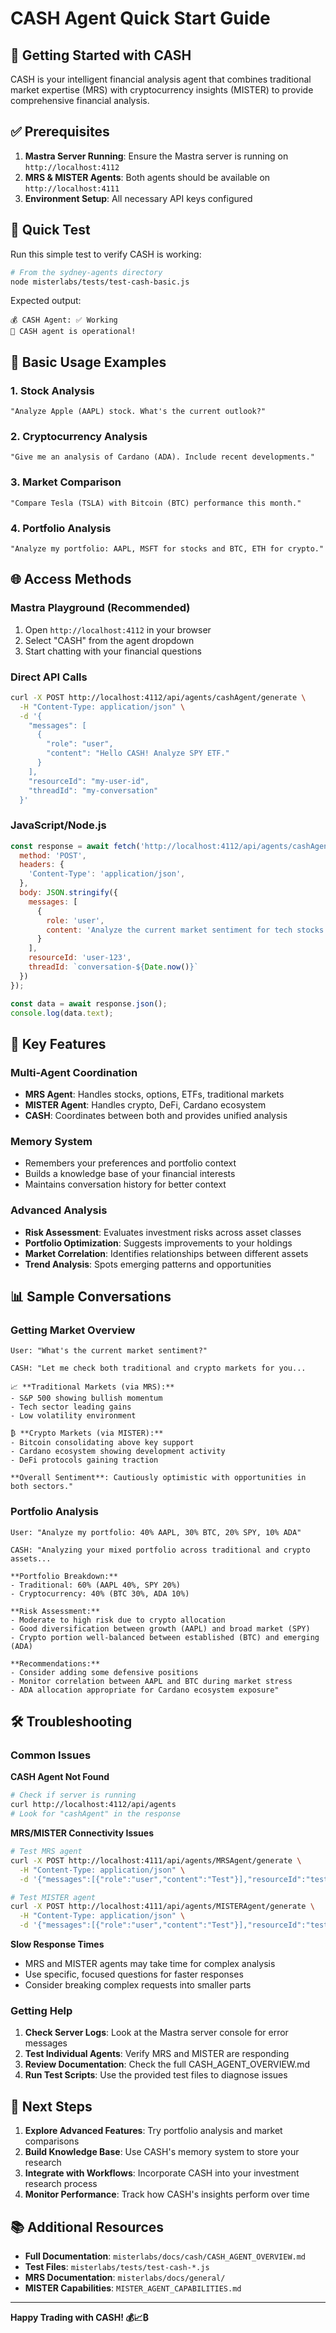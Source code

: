 # CASH Agent Quick Start Guide

## 🚀 Getting Started with CASH

CASH is your intelligent financial analysis agent that combines traditional market expertise (MRS) with cryptocurrency insights (MISTER) to provide comprehensive financial analysis.

## ✅ Prerequisites

1. **Mastra Server Running**: Ensure the Mastra server is running on `http://localhost:4112`
2. **MRS & MISTER Agents**: Both agents should be available on `http://localhost:4111`
3. **Environment Setup**: All necessary API keys configured

## 🎯 Quick Test

Run this simple test to verify CASH is working:

```bash
# From the sydney-agents directory
node misterlabs/tests/test-cash-basic.js
```

Expected output:
```
💰 CASH Agent: ✅ Working
🎉 CASH agent is operational!
```

## 💬 Basic Usage Examples

### 1. Stock Analysis
```
"Analyze Apple (AAPL) stock. What's the current outlook?"
```

### 2. Cryptocurrency Analysis  
```
"Give me an analysis of Cardano (ADA). Include recent developments."
```

### 3. Market Comparison
```
"Compare Tesla (TSLA) with Bitcoin (BTC) performance this month."
```

### 4. Portfolio Analysis
```
"Analyze my portfolio: AAPL, MSFT for stocks and BTC, ETH for crypto."
```

## 🌐 Access Methods

### Mastra Playground (Recommended)
1. Open `http://localhost:4112` in your browser
2. Select "CASH" from the agent dropdown
3. Start chatting with your financial questions

### Direct API Calls
```bash
curl -X POST http://localhost:4112/api/agents/cashAgent/generate \
  -H "Content-Type: application/json" \
  -d '{
    "messages": [
      {
        "role": "user", 
        "content": "Hello CASH! Analyze SPY ETF."
      }
    ],
    "resourceId": "my-user-id",
    "threadId": "my-conversation"
  }'
```

### JavaScript/Node.js
```javascript
const response = await fetch('http://localhost:4112/api/agents/cashAgent/generate', {
  method: 'POST',
  headers: {
    'Content-Type': 'application/json',
  },
  body: JSON.stringify({
    messages: [
      {
        role: 'user',
        content: 'Analyze the current market sentiment for tech stocks'
      }
    ],
    resourceId: 'user-123',
    threadId: `conversation-${Date.now()}`
  })
});

const data = await response.json();
console.log(data.text);
```

## 🔧 Key Features

### Multi-Agent Coordination
- **MRS Agent**: Handles stocks, options, ETFs, traditional markets
- **MISTER Agent**: Handles crypto, DeFi, Cardano ecosystem
- **CASH**: Coordinates between both and provides unified analysis

### Memory System
- Remembers your preferences and portfolio context
- Builds a knowledge base of your financial interests
- Maintains conversation history for better context

### Advanced Analysis
- **Risk Assessment**: Evaluates investment risks across asset classes
- **Portfolio Optimization**: Suggests improvements to your holdings
- **Market Correlation**: Identifies relationships between different assets
- **Trend Analysis**: Spots emerging patterns and opportunities

## 📊 Sample Conversations

### Getting Market Overview
```
User: "What's the current market sentiment?"

CASH: "Let me check both traditional and crypto markets for you...

📈 **Traditional Markets (via MRS):**
- S&P 500 showing bullish momentum
- Tech sector leading gains
- Low volatility environment

₿ **Crypto Markets (via MISTER):**
- Bitcoin consolidating above key support
- Cardano ecosystem showing development activity
- DeFi protocols gaining traction

**Overall Sentiment**: Cautiously optimistic with opportunities in both sectors."
```

### Portfolio Analysis
```
User: "Analyze my portfolio: 40% AAPL, 30% BTC, 20% SPY, 10% ADA"

CASH: "Analyzing your mixed portfolio across traditional and crypto assets...

**Portfolio Breakdown:**
- Traditional: 60% (AAPL 40%, SPY 20%)
- Cryptocurrency: 40% (BTC 30%, ADA 10%)

**Risk Assessment:**
- Moderate to high risk due to crypto allocation
- Good diversification between growth (AAPL) and broad market (SPY)
- Crypto portion well-balanced between established (BTC) and emerging (ADA)

**Recommendations:**
- Consider adding some defensive positions
- Monitor correlation between AAPL and BTC during market stress
- ADA allocation appropriate for Cardano ecosystem exposure"
```

## 🛠️ Troubleshooting

### Common Issues

**CASH Agent Not Found**
```bash
# Check if server is running
curl http://localhost:4112/api/agents
# Look for "cashAgent" in the response
```

**MRS/MISTER Connectivity Issues**
```bash
# Test MRS agent
curl -X POST http://localhost:4111/api/agents/MRSAgent/generate \
  -H "Content-Type: application/json" \
  -d '{"messages":[{"role":"user","content":"Test"}],"resourceId":"test","threadId":"test"}'

# Test MISTER agent  
curl -X POST http://localhost:4111/api/agents/MISTERAgent/generate \
  -H "Content-Type: application/json" \
  -d '{"messages":[{"role":"user","content":"Test"}],"resourceId":"test","threadId":"test"}'
```

**Slow Response Times**
- MRS and MISTER agents may take time for complex analysis
- Use specific, focused questions for faster responses
- Consider breaking complex requests into smaller parts

### Getting Help

1. **Check Server Logs**: Look at the Mastra server console for error messages
2. **Test Individual Agents**: Verify MRS and MISTER are responding
3. **Review Documentation**: Check the full CASH_AGENT_OVERVIEW.md
4. **Run Test Scripts**: Use the provided test files to diagnose issues

## 🎯 Next Steps

1. **Explore Advanced Features**: Try portfolio analysis and market comparisons
2. **Build Knowledge Base**: Use CASH's memory system to store your research
3. **Integrate with Workflows**: Incorporate CASH into your investment research process
4. **Monitor Performance**: Track how CASH's insights perform over time

## 📚 Additional Resources

- **Full Documentation**: `misterlabs/docs/cash/CASH_AGENT_OVERVIEW.md`
- **Test Files**: `misterlabs/tests/test-cash-*.js`
- **MRS Documentation**: `misterlabs/docs/general/`
- **MISTER Capabilities**: `MISTER_AGENT_CAPABILITIES.md`

---

**Happy Trading with CASH! 💰📈₿**
